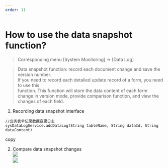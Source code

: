 ```yaml
---
order: 11
---
```


# How to use the data snapshot function?

> Corresponding menu \[System Monitoring\] -> \[Data Log\]

> Data snapshot function: record each document change and save the version number.  
> If you need to record each detailed update record of a form, you need to use this  
> function. This function will store the data content of each form change in version mode, provide comparison function, and view the changes of each field.

1.  Recording data snapshot interface

```
//业务表单记录数据变更日志
sysDataLogService.addDataLog(String tableName, String dataId, String dataContent)
```

copy

2.  Compare data snapshot changes  
    ![](https://upload.jeecg.com/jeecg/help/jeecgback/topwrite/assets/image_1687781048871.png)  
    ![](https://upload.jeecg.com/jeecg/help/jeecgback/topwrite/assets/image_1687781058557.png)
